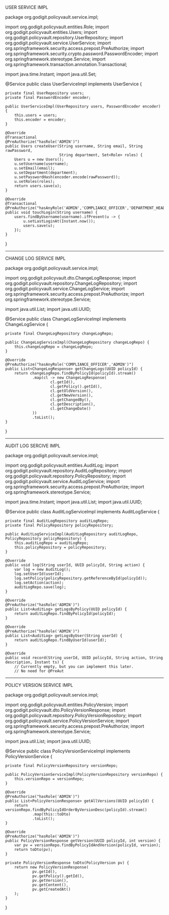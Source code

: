 USER SERVICE IMPL

package org.godigit.policyvault.service.impl;

import org.godigit.policyvault.entities.Role;
import org.godigit.policyvault.entities.Users;
import org.godigit.policyvault.repository.UserRepository;
import org.godigit.policyvault.service.UserService;
import org.springframework.security.access.prepost.PreAuthorize;
import org.springframework.security.crypto.password.PasswordEncoder;
import org.springframework.stereotype.Service;
import org.springframework.transaction.annotation.Transactional;

import java.time.Instant;
import java.util.Set;

@Service
public class UserServiceImpl implements UserService {

    private final UserRepository users;
    private final PasswordEncoder encoder;

    public UserServiceImpl(UserRepository users, PasswordEncoder encoder) {
        this.users = users;
        this.encoder = encoder;
    }

    @Override
    @Transactional
    @PreAuthorize("hasRole('ADMIN')") 
    public Users createUser(String username, String email, String rawPassword,
                            String department, Set<Role> roles) {
        Users u = new Users();
        u.setUsername(username);
        u.setEmail(email);
        u.setDepartment(department);
        u.setPasswordHash(encoder.encode(rawPassword));
        u.setRoles(roles);
        return users.save(u);
    }

    @Override
    @Transactional
    @PreAuthorize("hasAnyRole('ADMIN','COMPLIANCE_OFFICER','DEPARTMENT_HEAD','EMPLOYEE')")
    public void touchLogin(String username) {
        users.findByUsername(username).ifPresent(u -> {
            u.setLastLoginAt(Instant.now());
            users.save(u);
        });
    }
}


--------------------------------------------

CHANGE LOG SERVICE IMPL

package org.godigit.policyvault.service.impl;

import org.godigit.policyvault.dto.ChangeLogResponse;
import org.godigit.policyvault.repository.ChangeLogRepository;
import org.godigit.policyvault.service.ChangeLogService;
import org.springframework.security.access.prepost.PreAuthorize;
import org.springframework.stereotype.Service;

import java.util.List;
import java.util.UUID;

@Service
public class ChangeLogServiceImpl implements ChangeLogService {

    private final ChangeLogRepository changeLogRepo;

    public ChangeLogServiceImpl(ChangeLogRepository changeLogRepo) {
        this.changeLogRepo = changeLogRepo;
    }

    @Override
    @PreAuthorize("hasAnyRole('COMPLIANCE_OFFICER','ADMIN')")
    public List<ChangeLogResponse> getChangeLogs(UUID policyId) {
        return changeLogRepo.findByPolicyId(policyId).stream()
                .map(cl -> new ChangeLogResponse(
                        cl.getId(),
                        cl.getPolicy().getId(),
                        cl.getOldVersion(),
                        cl.getNewVersion(),
                        cl.getChangedBy(),
                        cl.getDescription(),
                        cl.getChangeDate()
                ))
                .toList();
    }
}

----------------------------

AUDIT LOG SERCIVE IMPL

package org.godigit.policyvault.service.impl;

import org.godigit.policyvault.entities.AuditLog;
import org.godigit.policyvault.repository.AuditLogRepository;
import org.godigit.policyvault.repository.PolicyRepository;
import org.godigit.policyvault.service.AuditLogService;
import org.springframework.security.access.prepost.PreAuthorize;
import org.springframework.stereotype.Service;

import java.time.Instant;
import java.util.List;
import java.util.UUID;

@Service
public class AuditLogServiceImpl implements AuditLogService {

    private final AuditLogRepository auditLogRepo;
    private final PolicyRepository policyRepository;

    public AuditLogServiceImpl(AuditLogRepository auditLogRepo, PolicyRepository policyRepository) {
        this.auditLogRepo = auditLogRepo;
        this.policyRepository = policyRepository;
    }

    @Override
    public void log(String userId, UUID policyId, String action) {
        var log = new AuditLog();
        log.setUserId(userId);
        log.setPolicy(policyRepository.getReferenceById(policyId));
        log.setAction(action);
        auditLogRepo.save(log);
    }

    @Override
    @PreAuthorize("hasRole('ADMIN')")
    public List<AuditLog> getLogsByPolicy(UUID policyId) {
        return auditLogRepo.findByPolicyId(policyId);
    }

    @Override
    @PreAuthorize("hasRole('ADMIN')")
    public List<AuditLog> getLogsByUser(String userId) {
        return auditLogRepo.findByUserId(userId);
    }

    @Override
    public void record(String userId, UUID policyId, String action, String description, Instant ts) {
        // Currently empty, but you can implement this later.
        // No need for @PreAut

---------------------------

POLICY VERSION SERVICE IMPL

package org.godigit.policyvault.service.impl;

import org.godigit.policyvault.entities.PolicyVersion;
import org.godigit.policyvault.dto.PolicyVersionResponse;
import org.godigit.policyvault.repository.PolicyVersionRepository;
import org.godigit.policyvault.service.PolicyVersionService;
import org.springframework.security.access.prepost.PreAuthorize;
import org.springframework.stereotype.Service;

import java.util.List;
import java.util.UUID;

@Service
public class PolicyVersionServiceImpl implements PolicyVersionService {

    private final PolicyVersionRepository versionRepo;

    public PolicyVersionServiceImpl(PolicyVersionRepository versionRepo) {
        this.versionRepo = versionRepo;
    }

    @Override
    @PreAuthorize("hasRole('ADMIN')")
    public List<PolicyVersionResponse> getAllVersions(UUID policyId) {
        return versionRepo.findByPolicyIdOrderByVersionDesc(policyId).stream()
                .map(this::toDto)
                .toList();
    }

    @Override
    @PreAuthorize("hasRole('ADMIN')")
    public PolicyVersionResponse getVersion(UUID policyId, int version) {
        var pv = versionRepo.findByPolicyIdAndVersion(policyId, version);
        return toDto(pv);
    }

    private PolicyVersionResponse toDto(PolicyVersion pv) {
        return new PolicyVersionResponse(
                pv.getId(),
                pv.getPolicy().getId(),
                pv.getVersion(),
                pv.getContent(),
                pv.getCreatedAt()
        );
    }
}
